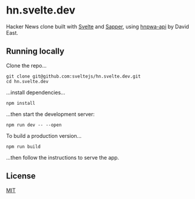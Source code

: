 # hn.svelte.dev

Hacker News clone built with [Svelte](https://svelte.dev) and [Sapper](https://sapper.svelte.dev), using [hnpwa-api](https://github.com/davideast/hnpwa-api) by David East.


## Running locally

Clone the repo...

```
git clone git@github.com:sveltejs/hn.svelte.dev.git
cd hn.svelte.dev
```

...install dependencies...

```
npm install
```

...then start the development server:

```
npm run dev -- --open
```

To build a production version...

```
npm run build
```

...then follow the instructions to serve the app.


## License

[MIT](LICENSE)
